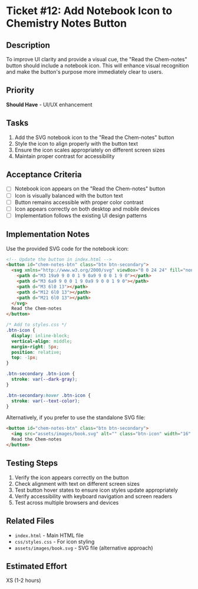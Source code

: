 # Ticket #12: Add Notebook Icon to Chemistry Notes Button

## Description
To improve UI clarity and provide a visual cue, the "Read the Chem-notes" button should include a notebook icon. This will enhance visual recognition and make the button's purpose more immediately clear to users.

## Priority
**Should Have** - UI/UX enhancement

## Tasks
1. Add the SVG notebook icon to the "Read the Chem-notes" button
2. Style the icon to align properly with the button text
3. Ensure the icon scales appropriately on different screen sizes
4. Maintain proper contrast for accessibility

## Acceptance Criteria
- [ ] Notebook icon appears on the "Read the Chem-notes" button
- [ ] Icon is visually balanced with the button text
- [ ] Button remains accessible with proper color contrast
- [ ] Icon appears correctly on both desktop and mobile devices
- [ ] Implementation follows the existing UI design patterns

## Implementation Notes
Use the provided SVG code for the notebook icon:

```html
<!-- Update the button in index.html -->
<button id="chem-notes-btn" class="btn btn-secondary">
  <svg xmlns="http://www.w3.org/2000/svg" viewBox="0 0 24 24" fill="none" stroke="currentColor" stroke-linecap="round" stroke-linejoin="round" width="16" height="16" stroke-width="2" class="btn-icon">
    <path d="M3 19a9 9 0 0 1 9 0a9 9 0 0 1 9 0"></path>
    <path d="M3 6a9 9 0 0 1 9 0a9 9 0 0 1 9 0"></path>
    <path d="M3 6l0 13"></path>
    <path d="M12 6l0 13"></path>
    <path d="M21 6l0 13"></path>
  </svg>
  Read the Chem-notes
</button>
```

```css
/* Add to styles.css */
.btn-icon {
  display: inline-block;
  vertical-align: middle;
  margin-right: 5px;
  position: relative;
  top: -1px;
}

.btn-secondary .btn-icon {
  stroke: var(--dark-gray);
}

.btn-secondary:hover .btn-icon {
  stroke: var(--text-color);
}
```

Alternatively, if you prefer to use the standalone SVG file:
```html
<button id="chem-notes-btn" class="btn btn-secondary">
  <img src="assets/images/book.svg" alt="" class="btn-icon" width="16" height="16">
  Read the Chem-notes
</button>
```

## Testing Steps
1. Verify the icon appears correctly on the button
2. Check alignment with text on different screen sizes
3. Test button hover states to ensure icon styles update appropriately
4. Verify accessibility with keyboard navigation and screen readers
5. Test across multiple browsers and devices

## Related Files
- `index.html` - Main HTML file
- `css/styles.css` - For icon styling
- `assets/images/book.svg` - SVG file (alternative approach)

## Estimated Effort
XS (1-2 hours)
